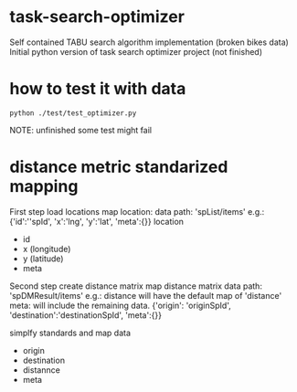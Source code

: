 # task-search-optimizer

Self contained TABU search algorithm implementation (broken bikes data)
Initial python version of task search optimizer project (not finished) 



# how to test it with data

```
python ./test/test_optimizer.py 
```

NOTE: unfinished some test might fail


# distance metric standarized mapping

First step load locations
map location:
data path: 'spList/items'
e.g.:
{'id':''spId', 'x':'lng', 'y':'lat', 'meta':{}}
location
- id
- x (longitude)
- y (latitude)
- meta

Second step create distance matrix
map distance matrix
data path: 'spDMResult/items'
e.g.: 
distance will have the default map of 'distance'
meta: will include the remaining data.
{'origin': 'originSpId', 'destination':'destinationSpId', 'meta':{}}

simplfy standards and map data
- origin
- destination
- distannce
- meta
